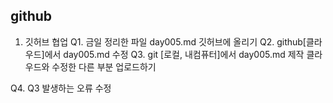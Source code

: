 ## github
1. 깃허브 협업
Q1. 금일 정리한 파일 day005.md 깃허브에 올리기
Q2. github[클라우드]에서 day005.md 수정
Q3. git [로컬, 내컴퓨터]에서 day005.md 제작
    클라우드와 수정한 다른 부분 업로드하기

Q4. Q3 발생하는 오류 수정